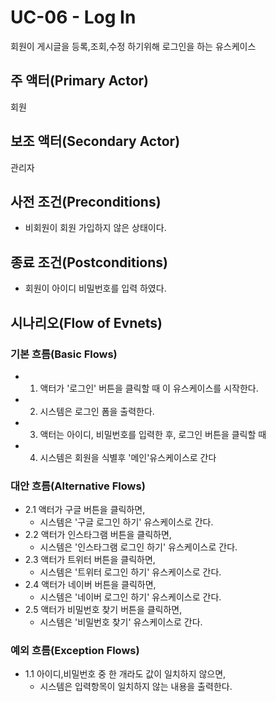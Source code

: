 # UC-06 - Log In
회원이 게시글을 등록,조회,수정 하기위해 로그인을 하는 유스케이스

## 주 액터(Primary Actor)
회원

## 보조 액터(Secondary Actor)
관리자

## 사전 조건(Preconditions)
- 비회원이 회원 가입하지 않은 상태이다.

## 종료 조건(Postconditions)
- 회원이 아이디 비밀번호를 입력 하였다.

## 시나리오(Flow of Evnets)

### 기본 흐름(Basic Flows)

- 1. 액터가 '로그인' 버튼을 클릭할 때 이 유스케이스를 시작한다.
- 2. 시스템은 로그인 폼을  출력한다.
- 3. 액터는 아이디, 비밀번호를 입력한 후,
     로그인 버튼을 클릭할 때
- 4. 시스템은 회원을 식별후 '메인'유스케이스로 간다
 

### 대안 흐름(Alternative Flows)

- 2.1 액터가 구글 버튼을 클릭하면,
    - 시스템은 '구글 로그인 하기' 유스케이스로 간다.
- 2.2 액터가 인스타그램 버튼을 클릭하면,
    - 시스템은 '인스타그램 로그인 하기' 유스케이스로 간다.
- 2.3 액터가 트위터 버튼을 클릭하면,
    - 시스템은 '트위터 로그인 하기' 유스케이스로 간다.
- 2.4 액터가 네이버 버튼을 클릭하면,
    - 시스템은 '네이버 로그인 하기' 유스케이스로 간다.
- 2.5 액터가 비밀번호 찾기 버튼을 클릭하면,
    - 시스템은 '비밀번호 찾기' 유스케이스로 간다.


### 예외 흐름(Exception Flows)

- 1.1 아이디,비밀번호 중 한 개라도 값이 일치하지 않으면,
    - 시스템은 입력항목이 일치하지 않는 내용을 출력한다.




